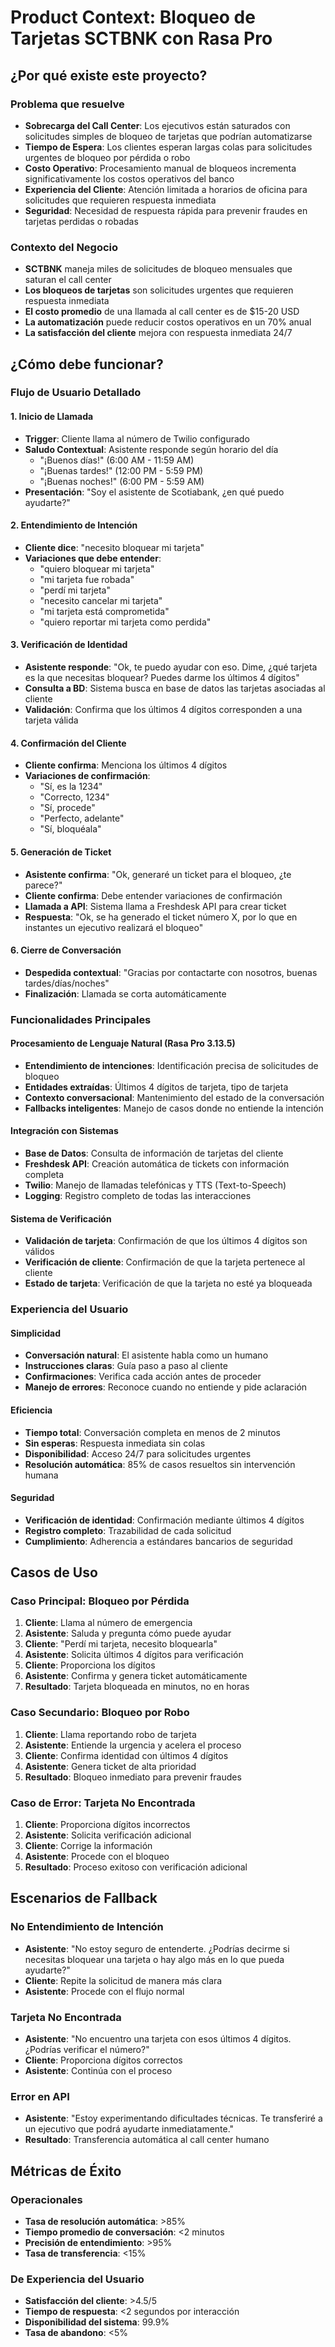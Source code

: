 # Product Context: Bloqueo de Tarjetas SCTBNK con Rasa Pro

## ¿Por qué existe este proyecto?

### **Problema que resuelve**
- **Sobrecarga del Call Center**: Los ejecutivos están saturados con solicitudes simples de bloqueo de tarjetas que podrían automatizarse
- **Tiempo de Espera**: Los clientes esperan largas colas para solicitudes urgentes de bloqueo por pérdida o robo
- **Costo Operativo**: Procesamiento manual de bloqueos incrementa significativamente los costos operativos del banco
- **Experiencia del Cliente**: Atención limitada a horarios de oficina para solicitudes que requieren respuesta inmediata
- **Seguridad**: Necesidad de respuesta rápida para prevenir fraudes en tarjetas perdidas o robadas

### **Contexto del Negocio**
- **SCTBNK** maneja miles de solicitudes de bloqueo mensuales que saturan el call center
- **Los bloqueos de tarjetas** son solicitudes urgentes que requieren respuesta inmediata
- **El costo promedio** de una llamada al call center es de $15-20 USD
- **La automatización** puede reducir costos operativos en un 70% anual
- **La satisfacción del cliente** mejora con respuesta inmediata 24/7

## ¿Cómo debe funcionar?

### **Flujo de Usuario Detallado**

#### **1. Inicio de Llamada**
- **Trigger**: Cliente llama al número de Twilio configurado
- **Saludo Contextual**: Asistente responde según horario del día
  - "¡Buenos días!" (6:00 AM - 11:59 AM)
  - "¡Buenas tardes!" (12:00 PM - 5:59 PM)
  - "¡Buenas noches!" (6:00 PM - 5:59 AM)
- **Presentación**: "Soy el asistente de Scotiabank, ¿en qué puedo ayudarte?"

#### **2. Entendimiento de Intención**
- **Cliente dice**: "necesito bloquear mi tarjeta"
- **Variaciones que debe entender**:
  - "quiero bloquear mi tarjeta"
  - "mi tarjeta fue robada"
  - "perdí mi tarjeta"
  - "necesito cancelar mi tarjeta"
  - "mi tarjeta está comprometida"
  - "quiero reportar mi tarjeta como perdida"

#### **3. Verificación de Identidad**
- **Asistente responde**: "Ok, te puedo ayudar con eso. Dime, ¿qué tarjeta es la que necesitas bloquear? Puedes darme los últimos 4 dígitos"
- **Consulta a BD**: Sistema busca en base de datos las tarjetas asociadas al cliente
- **Validación**: Confirma que los últimos 4 dígitos corresponden a una tarjeta válida

#### **4. Confirmación del Cliente**
- **Cliente confirma**: Menciona los últimos 4 dígitos
- **Variaciones de confirmación**:
  - "Sí, es la 1234"
  - "Correcto, 1234"
  - "Sí, procede"
  - "Perfecto, adelante"
  - "Sí, bloquéala"

#### **5. Generación de Ticket**
- **Asistente confirma**: "Ok, generaré un ticket para el bloqueo, ¿te parece?"
- **Cliente confirma**: Debe entender variaciones de confirmación
- **Llamada a API**: Sistema llama a Freshdesk API para crear ticket
- **Respuesta**: "Ok, se ha generado el ticket número X, por lo que en instantes un ejecutivo realizará el bloqueo"

#### **6. Cierre de Conversación**
- **Despedida contextual**: "Gracias por contactarte con nosotros, buenas tardes/días/noches"
- **Finalización**: Llamada se corta automáticamente

### **Funcionalidades Principales**

#### **Procesamiento de Lenguaje Natural (Rasa Pro 3.13.5)**
- **Entendimiento de intenciones**: Identificación precisa de solicitudes de bloqueo
- **Entidades extraídas**: Últimos 4 dígitos de tarjeta, tipo de tarjeta
- **Contexto conversacional**: Mantenimiento del estado de la conversación
- **Fallbacks inteligentes**: Manejo de casos donde no entiende la intención

#### **Integración con Sistemas**
- **Base de Datos**: Consulta de información de tarjetas del cliente
- **Freshdesk API**: Creación automática de tickets con información completa
- **Twilio**: Manejo de llamadas telefónicas y TTS (Text-to-Speech)
- **Logging**: Registro completo de todas las interacciones

#### **Sistema de Verificación**
- **Validación de tarjeta**: Confirmación de que los últimos 4 dígitos son válidos
- **Verificación de cliente**: Confirmación de que la tarjeta pertenece al cliente
- **Estado de tarjeta**: Verificación de que la tarjeta no esté ya bloqueada

### **Experiencia del Usuario**

#### **Simplicidad**
- **Conversación natural**: El asistente habla como un humano
- **Instrucciones claras**: Guía paso a paso al cliente
- **Confirmaciones**: Verifica cada acción antes de proceder
- **Manejo de errores**: Reconoce cuando no entiende y pide aclaración

#### **Eficiencia**
- **Tiempo total**: Conversación completa en menos de 2 minutos
- **Sin esperas**: Respuesta inmediata sin colas
- **Disponibilidad**: Acceso 24/7 para solicitudes urgentes
- **Resolución automática**: 85% de casos resueltos sin intervención humana

#### **Seguridad**
- **Verificación de identidad**: Confirmación mediante últimos 4 dígitos
- **Registro completo**: Trazabilidad de cada solicitud
- **Cumplimiento**: Adherencia a estándares bancarios de seguridad

## Casos de Uso

### **Caso Principal: Bloqueo por Pérdida**
1. **Cliente**: Llama al número de emergencia
2. **Asistente**: Saluda y pregunta cómo puede ayudar
3. **Cliente**: "Perdí mi tarjeta, necesito bloquearla"
4. **Asistente**: Solicita últimos 4 dígitos para verificación
5. **Cliente**: Proporciona los dígitos
6. **Asistente**: Confirma y genera ticket automáticamente
7. **Resultado**: Tarjeta bloqueada en minutos, no en horas

### **Caso Secundario: Bloqueo por Robo**
1. **Cliente**: Llama reportando robo de tarjeta
2. **Asistente**: Entiende la urgencia y acelera el proceso
3. **Cliente**: Confirma identidad con últimos 4 dígitos
4. **Asistente**: Genera ticket de alta prioridad
5. **Resultado**: Bloqueo inmediato para prevenir fraudes

### **Caso de Error: Tarjeta No Encontrada**
1. **Cliente**: Proporciona dígitos incorrectos
2. **Asistente**: Solicita verificación adicional
3. **Cliente**: Corrige la información
4. **Asistente**: Procede con el bloqueo
5. **Resultado**: Proceso exitoso con verificación adicional

## Escenarios de Fallback

### **No Entendimiento de Intención**
- **Asistente**: "No estoy seguro de entenderte. ¿Podrías decirme si necesitas bloquear una tarjeta o hay algo más en lo que pueda ayudarte?"
- **Cliente**: Repite la solicitud de manera más clara
- **Asistente**: Procede con el flujo normal

### **Tarjeta No Encontrada**
- **Asistente**: "No encuentro una tarjeta con esos últimos 4 dígitos. ¿Podrías verificar el número?"
- **Cliente**: Proporciona dígitos correctos
- **Asistente**: Continúa con el proceso

### **Error en API**
- **Asistente**: "Estoy experimentando dificultades técnicas. Te transferiré a un ejecutivo que podrá ayudarte inmediatamente."
- **Resultado**: Transferencia automática al call center humano

## Métricas de Éxito

### **Operacionales**
- **Tasa de resolución automática**: >85%
- **Tiempo promedio de conversación**: <2 minutos
- **Precisión de entendimiento**: >95%
- **Tasa de transferencia**: <15%

### **De Experiencia del Usuario**
- **Satisfacción del cliente**: >4.5/5
- **Tiempo de respuesta**: <2 segundos por interacción
- **Disponibilidad del sistema**: 99.9%
- **Tasa de abandono**: <5%
